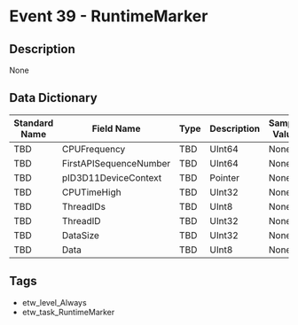 # Event 39 - RuntimeMarker

## Description
None

## Data Dictionary
|Standard Name|Field Name|Type|Description|Sample Value|
|---|---|---|---|---|
|TBD|CPUFrequency|TBD|UInt64|None|None|
|TBD|FirstAPISequenceNumber|TBD|UInt64|None|None|
|TBD|pID3D11DeviceContext|TBD|Pointer|None|None|
|TBD|CPUTimeHigh|TBD|UInt32|None|None|
|TBD|ThreadIDs|TBD|UInt8|None|None|
|TBD|ThreadID|TBD|UInt32|None|None|
|TBD|DataSize|TBD|UInt32|None|None|
|TBD|Data|TBD|UInt8|None|None|

## Tags
* etw_level_Always
* etw_task_RuntimeMarker